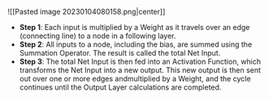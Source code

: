 ![[Pasted image 20230104080158.png|center]]
- **Step 1**: Each input is multiplied by a Weight as it travels over an edge (connecting line) to a node in a following layer.
- **Step 2**: All inputs to a node, including the bias, are summed using the Summation Operator. The result is called the total Net Input.
- **Step 3**: The total Net Input is then fed into an Activation Function, which transforms the Net Input into a new output. This new output is then sent out over one or more edges andmultiplied by a Weight, and the cycle continues until the Output Layer calculations are completed.